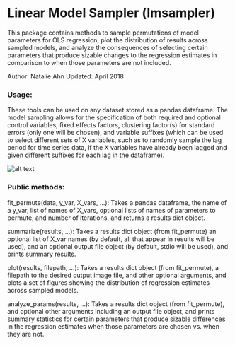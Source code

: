 # Linear Model Sampler (lmsampler)

This package contains methods to sample permutations of model parameters for OLS regression, plot the distribution of results across sampled models, and analyze the consequences of selecting certain parameters that produce sizable changes to the regression estimates
in comparison to when those parameters are not included.

Author: Natalie Ahn
Updated: April 2018

### Usage:

These tools can be used on any dataset stored as a pandas dataframe. The model sampling allows for the specification of both
required and optional control variables, fixed effects factors, clustering factor(s) for standard errors (only one will be chosen),
and variable suffixes (which can be used to select different sets of X variables, such as to randomly sample the lag period for time
series data, if the X variables have already been lagged and given different suffixes for each lag in the dataframe).

![alt text](https://github.com/natalieahn/lmsamplr/blob/master/lmsamplr_example_plot.png)

### Public methods:

fit_permute(data, y_var, X_vars, ...):	Takes a pandas dataframe, the name of a y_var,
											list of names of X_vars, optional lists of
											names of parameters to permute, and number of
											iterations, and returns a results dict object.

summarize(results, ...):				Takes a results dict object (from fit_permute)
											an optional list of X_var names (by default,
											all that appear in results will be used), and
											an optional output file object (by default,
											stdio will be used), and prints summary results.

plot(results, filepath, ...):			Takes a results dict object (from fit_permute),
											a filepath to the desired output image file,
											and other optional arguments, and plots a set of
											figures showing the distribution of regression
											estimates across sampled models.

analyze_params(results, ...):			Takes a results dict object (from fit_permute),
											and optional other arguments including an output
											file object, and prints summary statistics for
											certain parameters that produce sizable differences
											in the regression estimates when those parameters
											are chosen vs. when they are not.
